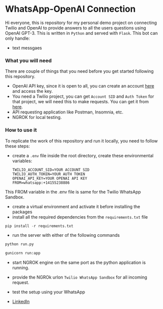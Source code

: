 
# WhatsApp-OpenAI Connection
Hi everyone, this is repository for my personal demo project on connecting Twilio and OpenAI to provide answers to all the users questions using OpenAI GPT-3. This is written in `Python` and served with `Flask`. This bot can only handle:
* text messgaes


### What you will need
There are couple of things that you need before you get started following this repository.
* OpenAI API key, since it is open to all, you can create an account [here](https://openai.com/) and access the key.
* You need a Twilio project, you can get `Account SID` and `Auth Token` for that project, we will need this to make requests. You can get it from [here](https://console.twilio.com/).
* API requesting application like Postman, Insomnia, etc.
* NGROK for local testing.

### How to use it
To replicate the work of this repository and run it locally, you need to follow these steps:
* create a `.env` file inside the root directory, create these environmental variables:
    ```
    TWILIO_ACCOUNT_SID=YOUR ACCOUNT SID
    TWILIO_AUTH_TOKEN=YOUR AUTH TOKEN
    OPENAI_API_KEY=YOUR OPENAI API KEY
    FROM=whatsapp:+14155238886
    ```
This FROM variable in the .env file is same for the Twilio WhatsApp Sandbox.
* create a virtual environment and activate it before installing the packages
* install all the required dependencies from the `requirements.txt` file
```python
pip install -r requirements.txt
```
* run the server with either of the following commands
```python
python run.py
```
```python
gunicorn run:app
```
* start NGROK engine on the same port as the python application is running.
* provide the NGROk urlon `Twilio WhatsApp Sandbox` for all incoming request.
* test the setup using your WhatsApp


* [LinkedIn](https://www.linkedin.com/in/pavanai/)

